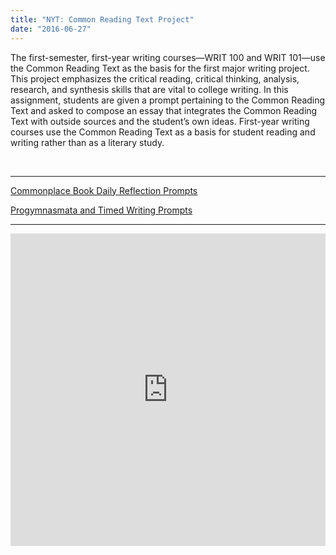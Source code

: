 ```yaml
---
title: "NYT: Common Reading Text Project"
date: "2016-06-27"
---
```


The first-semester, first-year writing courses—WRIT 100 and WRIT 101—use the Common Reading Text as the basis for the first major writing project. This project emphasizes the critical reading, critical thinking, analysis, research, and synthesis skills that are vital to college writing. In this assignment, students are given a prompt pertaining to the Common Reading Text and asked to compose an essay that integrates the Common Reading Text with outside sources and the student’s own ideas. First-year writing courses use the Common Reading Text as a basis for student reading and writing rather than as a literary study.

 

* * *

[Commonplace Book Daily Reflection Prompts](https://olemiss.box.com/s/6x1cnysqt175k5mrdg0tmfedurf0szow)

[Progymnasmata and Timed Writing Prompts](https://olemiss.box.com/s/9ma2u4tqql2p0t7tfa4ovwegbo9cy0zh)

* * *

<iframe width="100%" height="500" msallowfullscreen webkitallowfullscreen="webkitallowfullscreen" allowfullscreen="allowfullscreen" frameborder="0" src="https://app.box.com/embed_widget/s/lqdxw9am62vx6gx1ex4ch1ybmtzsbuzu?view=list&amp;sort=name&amp;direction=ASC&amp;theme=blue"></iframe>
